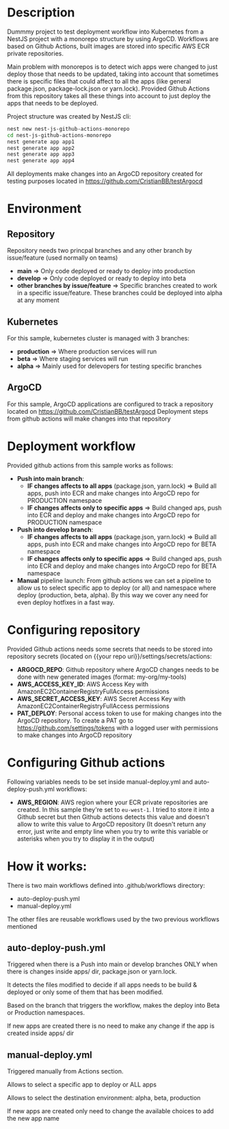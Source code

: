 # Description
Dummmy project to test deployment workflow into Kubernetes from a NestJS project with a monorepo structure by using ArgoCD. 
Workflows are based on Github Actions, built images are stored into specific AWS ECR private repositories.

Main problem with monorepos is to detect wich apps were changed to just deploy those that needs to be updated, taking into account that sometimes there is specific files that could affect to all the apps (like general package.json, package-lock.json or yarn.lock). Provided Github Actions from this repository takes all these things into account to just deploy the apps that needs to be deployed.

Project structure was created by NestJS cli:

```bash
nest new nest-js-github-actions-monorepo
cd nest-js-github-actions-monorepo
nest generate app app1
nest generate app app2
nest generate app app3
nest generate app app4
```

All deployments make changes into an ArgoCD repository created for testing purposes located in https://github.com/CristianBB/testArgocd

# Environment
## Repository
Repository needs two princpal branches and any other branch by issue/feature (used normally on teams) 

- **main** ⇒ Only code deployed or ready to deploy into production
- **develop** ⇒ Only code deployed or ready to deploy into beta
- **other branches by issue/feature** ⇒ Specific branches created to work in a specific issue/feature. These branches could be deployed into alpha at any moment

## Kubernetes 
For this sample, kubernetes cluster is managed with 3 branches:
- **production** => Where production services will run
- **beta** => Where staging services will run
- **alpha** => Mainly used for delevopers for testing specific branches

## ArgoCD
For this sample, ArgoCD applications are configured to track a repository located on https://github.com/CristianBB/testArgocd
Deployment steps from github actions will make changes into that repository

# Deployment workflow
Provided github actions from this sample works as follows:

- **Push into main branch**:
    - **IF changes affects to all apps** (package.json, yarn.lock) ⇒ Build all apps, push into ECR and make changes into ArgoCD repo for PRODUCTION namespace
    - **IF changes affects only to specific apps** ⇒ Build changed aps, push into ECR and deploy and make changes into ArgoCD repo for PRODUCTION namespace
- **Push into develop branch**:
    - **IF changes affects to all apps** (package.json, yarn.lock) ⇒ Build all apps, push into ECR and make changes into ArgoCD repo for BETA namespace
    - **IF changes affects only to specific apps** ⇒ Build changed aps, push into ECR and deploy and make changes into ArgoCD repo for BETA namespace
- **Manual** pipeline launch: From github actions we can set a pipeline to allow us to select specific app to deploy (or all) and namespace where deploy (production, beta, alpha). By this way we cover any need for even deploy hotfixes in a fast way.

# Configuring repository
Provided Github actions needs some secrets that needs to be stored into repository secrets (located on {{your repo uri}}/settings/secrets/actions:
- **ARGOCD_REPO**: Github repository where ArgoCD changes needs to be done with new generated images (format: my-org/my-tools) 
- **AWS_ACCESS_KEY_ID**: AWS Access Key with AmazonEC2ContainerRegistryFullAccess permissions
- **AWS_SECRET_ACCESS_KEY**: AWS Secret Access Key with AmazonEC2ContainerRegistryFullAccess permissions
- **PAT_DEPLOY**: Personal access token to use for making changes into the ArgoCD repository. To create a PAT go to https://github.com/settings/tokens with a logged user with permissions to make changes into ArgoCD repository

# Configuring Github actions
Following variables needs to be set inside manual-deploy.yml and auto-deploy-push.yml workflows:

- **AWS_REGION**: AWS region where your ECR private repositories are created. In this sample they're set to ```eu-west-1```. I tried to store it into a Github secret but then Github actions detects this value and doesn't allow to write this value to ArgoCD repository (It doesn't return any error, just write and empty line when you try to write this variable or asterisks when you try to display it in the output)

# How it works:
There is two main workflows defined into .github/workflows directory: 
- auto-deploy-push.yml
- manual-deploy.yml

The other files are reusable workflows used by the two previous workflows mentioned

## auto-deploy-push.yml
Triggered when there is a Push into main or develop branches ONLY when there is changes inside apps/ dir, package.json or yarn.lock. 

It detects the files modified to decide if all apps needs to be build & deployed or only some of them that has been modified. 

Based on the branch that triggers the workflow, makes the deploy into Beta or Production namespaces. 

If new apps are created there is no need to make any change if the app is created inside apps/ dir

## manual-deploy.yml
Triggered manually from Actions section.

Allows to select a specific app to deploy or ALL apps

Allows to select the destination environment: alpha, beta, production

If new apps are created only need to change the available choices to add the new app name
